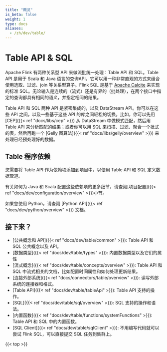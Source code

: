 ```yaml
---
title: "概览"
is_beta: false
weight: 1
type: docs
aliases:
  - /zh/dev/table/
---
```

<!--
Licensed to the Apache Software Foundation (ASF) under one
or more contributor license agreements.  See the NOTICE file
distributed with this work for additional information
regarding copyright ownership.  The ASF licenses this file
to you under the Apache License, Version 2.0 (the
"License"); you may not use this file except in compliance
with the License.  You may obtain a copy of the License at

  http://www.apache.org/licenses/LICENSE-2.0

Unless required by applicable law or agreed to in writing,
software distributed under the License is distributed on an
"AS IS" BASIS, WITHOUT WARRANTIES OR CONDITIONS OF ANY
KIND, either express or implied.  See the License for the
specific language governing permissions and limitations
under the License.
-->

# Table API & SQL

Apache Flink 有两种关系型 API 来做流批统一处理：Table API 和 SQL。Table API 是用于 Scala 和 Java 语言的查询API，它可以用一种非常直观的方式来组合使用选取、过滤、join 等关系型算子。Flink SQL 是基于 [Apache Calcite](https://calcite.apache.org) 来实现的标准 SQL。无论输入是连续的（流式）还是有界的（批处理），在两个接口中指定的查询都具有相同的语义，并指定相同的结果。

Table API 和 SQL 两种 API 是紧密集成的，以及 DataStream API。你可以在这些 API 之间，以及一些基于这些 API 的库之间轻松的切换。比如，你可以先用 [CEP]({{< ref "docs/libs/cep" >}}) 从 DataStream 中做模式匹配，然后用 Table API 来分析匹配的结果；或者你可以用 SQL 来扫描、过滤、聚合一个批式的表，然后再跑一个 [Gelly 图算法]({{< ref "docs/libs/gelly/overview" >}}) 来处理已经预处理好的数据。

## Table 程序依赖

您需要将 Table API 作为依赖项添加到项目中，以便用 Table API 和 SQL 定义数据管道。

有关如何为 Java 和 Scala 配置这些依赖项的更多细节，请查阅[项目配置]({{< ref "docs/dev/configuration/overview" >}})小节。

如果您使用 Python，请查阅 [Python API]({{< ref "docs/dev/python/overview" >}}) 文档。

接下来？
-----------------

* [公共概念和 API]({{< ref "docs/dev/table/common" >}}): Table API 和 SQL 公共概念以及 API。
* [数据类型]({{< ref "docs/dev/table/types" >}}): 内置数据类型以及它们的属性
* [流式概念]({{< ref "docs/dev/table/concepts/overview" >}}): Table API 和 SQL 中流式相关的文档，比如配置时间属性和如何处理更新结果。
* [连接外部系统]({{< ref "docs/connectors/table/overview" >}}): 读写外部系统的连接器和格式。
* [Table API]({{< ref "docs/dev/table/tableApi" >}}): Table API 支持的操作。
* [SQL]({{< ref "docs/dev/table/sql/overview" >}}): SQL 支持的操作和语法。
* [内置函数]({{< ref "docs/dev/table/functions/systemFunctions" >}}): Table API 和 SQL 中的内置函数。
* [SQL Client]({{< ref "docs/dev/table/sqlClient" >}}): 不用编写代码就可以尝试 Flink SQL，可以直接提交 SQL 任务到集群上。

{{< top >}}
